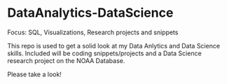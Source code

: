 # DataAnalytics-DataScience
Focus: SQL, Visualizations, Research projects and snippets

This repo is used to get a solid look at my Data Anlytics and Data Science skills.
Included will be coding snippets/projects and a Data Science research project on the NOAA Database.

Please take a look!
